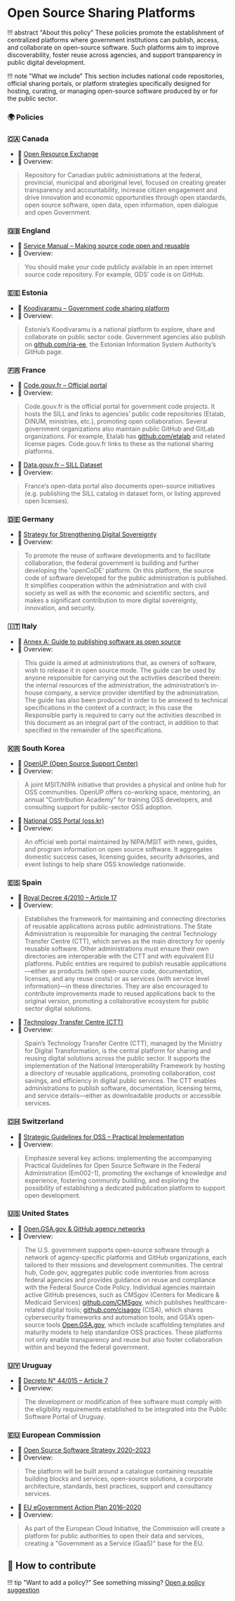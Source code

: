# Open Source Sharing Platforms

!!! abstract "About this policy"
      These policies promote the establishment of centralized platforms where government institutions can publish, access, and collaborate on open-source software. Such platforms aim to improve discoverability, foster reuse across agencies, and support transparency in public digital development.
  
!!! note "What we include"
      This section includes national code repositories, official sharing portals, or platform strategies specifically designed for hosting, curating, or managing open-source software produced by or for the public sector.
      
### 🌍  Policies

### 🇨🇦 Canada

* 🔗 [Open Resource Exchange](https://code.open.canada.ca/en/open-source-softwares.html)
* 📄 Overview:
> Repository for Canadian public administrations at the federal, provincial, municipal and aboriginal level, focused on creating greater transparency and accountability, increase citizen engagement and drive innovation and economic opportunities through open standards, open source software, open data, open information, open dialogue and open Government.



### 🇬🇧 England

* 🔗 [Service Manual – Making source code open and reusable](https://www.gov.uk/service-manual/technology/making-source-code-open-and-reusable#:~:text=You%20should%20make%20your%20code,such%20as%20a%20development%20agency)
* 📄 Overview:
> You should make your code publicly available in an open internet source code repository. For example, GDS’ code is on GitHub.



### 🇪🇪 Estonia

* 🔗 [Koodivaramu – Government code sharing platform](https://koodivaramu.eesti.ee/explore)
* 📄 Overview:
> Estonia’s Koodivaramu is a national platform to explore, share and collaborate on public sector code. Government agencies also publish on [github.com/ria-ee](https://github.com/ria-ee), the Estonian Information System Authority’s GitHub page.



### 🇫🇷 France

* 🔗 [Code.gouv.fr – Official portal](https://code.gouv.fr/)
* 📄 Overview:
> Code.gouv.fr is the official portal for government code projects. It hosts the SILL and links to agencies’ public code repositories (Etalab, DINUM, ministries, etc.), promoting open collaboration. Several government organizations also maintain public GitHub and GitLab organizations. For example, Etalab has [github.com/etalab](https://github.com/etalab) and related license pages. Code.gouv.fr links to these as the national sharing platforms.

* 🔗 [Data.gouv.fr – SILL Dataset](https://www.data.gouv.fr/en/datasets/socle-interministeriel-de-logiciels-libres/)
* 📄 Overview:
> France’s open-data portal also documents open-source initiatives (e.g. publishing the SILL catalog in dataset form, or listing approved open licenses).

### 🇩🇪 Germany

* 🔗 [Strategy for Strengthening Digital Sovereignty](https://www.cio.bund.de/SharedDocs/downloads/Webs/CIO/DE/digitale-loesungen/strategie-zur-staerkung-der-digitalen-souveraenitaet.pdf?__blob=publicationFile&v=3)
* 📄 Overview:
> To promote the reuse of software developments and to facilitate collaboration, the federal government is building and further developing the 'openCoDE' platform. On this platform, the source code of software developed for the public administration is published. It simplifies cooperation within the administration and with civil society as well as with the economic and scientific sectors, and makes a significant contribution to more digital sovereignty, innovation, and security.

### 🇮🇹 Italy

* 🔗 [Annex A: Guide to publishing software as open source](https://docs.italia.it/italia/developers-italia/gl-acquisition-and-reuse-software-for-pa-docs/en/stabile/attachments/annex-A-Guide-to-publishing-software-as-open-source.html)
* 📄 Overview:
> This guide is aimed at administrations that, as owners of software, wish to release it in open source mode. The guide can be used by anyone responsible for carrying out the activities described therein: the internal resources of the administration, the administration’s in-house company, a service provider identified by the administration.
> The guide has also been produced in order to be annexed to technical specifications in the context of a contract; in this case the Responsible party is required to carry out the activities described in this document as an integral part of the contract, in addition to that specified in the remainder of the specifications.



### 🇰🇷 South Korea

* 🔗 [OpenUP (Open Source Support Center)](https://oss.kr/open_up_intro)
* 📄 Overview:
> A joint MSIT/NIPA initiative that provides a physical and online hub for OSS communities. OpenUP offers co-working space, mentoring, an annual “Contribution Academy” for training OSS developers, and consulting support for public-sector OSS adoption.

* 🔗 [National OSS Portal (oss.kr)](https://osasf.net/discussion/183/%EA%B3%84%EC%B2%B4...)
* 📄 Overview:
> An official web portal maintained by NIPA/MSIT with news, guides, and program information on open source software. It aggregates domestic success cases, licensing guides, security advisories, and event listings to help share OSS knowledge nationwide.



### 🇪🇸 Spain

* 🔗 [Royal Decree 4/2010 – Article 17](https://www.boe.es/buscar/act.php?id=BOE-A-2010-1331)
* 📄 Overview:
> Establishes the framework for maintaining and connecting directories of reusable applications across public administrations. The State Administration is responsible for managing the central Technology Transfer Centre (CTT), which serves as the main directory for openly reusable software. Other administrations must ensure their own directories are interoperable with the CTT and with equivalent EU platforms. Public entities are required to publish reusable applications—either as products (with open-source code, documentation, licenses, and any reuse costs) or as services (with service level information)—in these directories. They are also encouraged to contribute improvements made to reused applications back to the original version, promoting a collaborative ecosystem for public sector digital solutions.

* 🔗 [Technology Transfer Centre (CTT)](https://administracionelectronica.gob.es/pae_Home/pae_SolucionesCTT/pae_CTT_-__Que_es_.html)
* 📄 Overview:
> Spain’s Technology Transfer Centre (CTT), managed by the Ministry for Digital Transformation, is the central platform for sharing and reusing digital solutions across the public sector. It supports the implementation of the National Interoperability Framework by hosting a directory of reusable applications, promoting collaboration, cost savings, and efficiency in digital public services.
> The CTT enables administrations to publish software, documentation, licensing terms, and service details—either as downloadable products or accessible services.

### 🇨🇭 Switzerland

* 🔗 [Strategic Guidelines for OSS – Practical Implementation](https://www.bk.admin.ch/dam/bk/en/dokumente/dti/themen/OSS/strategischer_leitfaden_oss_bverw.pdf.download.pdf/Em002_Strategic%20_Guidelines.pdf)
* 📄 Overview:
> Emphasize several key actions: implementing the accompanying Practical Guidelines for Open Source Software in the Federal Administration (Em002-1), promoting the exchange of knowledge and experience, fostering community building, and exploring the possibility of establishing a dedicated publication platform to support open development.



### 🇺🇸 United States

* 🔗 [Open.GSA.gov & GitHub agency networks](https://open.gsa.gov/)
* 📄 Overview:
> The U.S. government supports open-source software through a network of agency-specific platforms and GitHub organizations, each tailored to their missions and development communities. The central hub, Code.gov, aggregates public code inventories from across federal agencies and provides guidance on reuse and compliance with the Federal Source Code Policy.
> Individual agencies maintain active GitHub presences, such as CMSgov (Centers for Medicare & Medicaid Services) [github.com/CMSgov](https://github.com/CMSgov), which publishes healthcare-related digital tools; [github.com/cisagov](https://github.com/cisagov) (CISA), which shares cybersecurity frameworks and automation tools; and GSA’s open-source tools [Open.GSA.gov](https://open.gsa.gov/), which include scaffolding templates and maturity models to help standardize OSS practices. These platforms not only enable transparency and reuse but also foster collaboration within and beyond the federal government.



### 🇺🇾 Uruguay

* 🔗 [Decreto N° 44/015 – Article 7](https://www.impo.com.uy/bases/decretos/44-2015)
* 📄 Overview:
> The development or modification of free software must comply with the eligibility requirements established to be integrated into the Public Software Portal of Uruguay.

### 🇪🇺 European Commission

* 🔗 [Open Source Software Strategy 2020–2023](https://commission.europa.eu/document/download/97e59978-42c0-4b4a-9406-8f1a86837530_en?filename=en_ec_open_source_strategy_2020-2023.pdf)
* 📄 Overview:
> The platform will be built around a catalogue containing reusable building blocks and services, open-source solutions, a corporate architecture, standards, best practices, support and consultancy services.

* 🔗 [EU eGovernment Action Plan 2016–2020](https://eur-lex.europa.eu/legal-content/EN/TXT/HTML/?uri=CELEX:52016DC0179)
* 📄 Overview:
> As part of the European Cloud Initiative, the Commission will create a platform for public authorities to open their data and services, creating a "Government as a Service (GaaS)" base for the EU.

## 🤝 How to contribute
  
!!! tip "Want to add a policy?"
      See something missing? [Open a policy suggestion](https://github.com/EL-BID/OSS_policies/issues/new?template=policy-suggestion.yml)